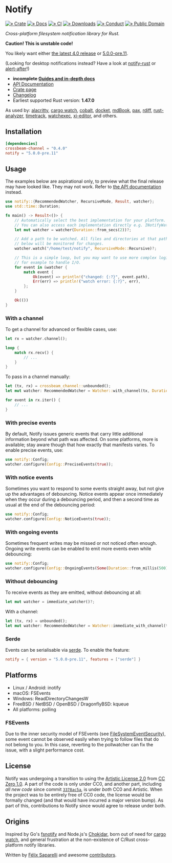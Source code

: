 # Notify

[![» Crate](https://flat.badgen.net/crates/v/notify)][crate]
[![» Docs](https://flat.badgen.net/badge/api/docs.rs/df3600)][docs]
[![» CI](https://flat.badgen.net/github/checks/notify-rs/notify/main)][build]
[![» Downloads](https://flat.badgen.net/crates/d/notify)][crate]
[![» Conduct](https://flat.badgen.net/badge/contributor/covenant/5e0d73)][coc]
[![» Public Domain](https://flat.badgen.net/badge/license/CC0-1.0/purple)][cc0]

_Cross-platform filesystem notification library for Rust._

**Caution! This is unstable code!**

You likely want either [the latest 4.0 release] or [5.0.0-pre.11].

[the latest 4.0 release]: https://github.com/notify-rs/notify/tree/v4.0.16#notify
[5.0.0-pre.11]: https://github.com/notify-rs/notify/tree/v5.0.0-pre.11#notify

(Looking for desktop notifications instead? Have a look at [notify-rust] or
[alert-after]!)

- **incomplete [Guides and in-depth docs][wiki]**
- [API Documentation][docs]
- [Crate page][crate]
- [Changelog][changelog]
- Earliest supported Rust version: **1.47.0**

As used by: [alacritty], [cargo watch], [cobalt], [docket], [mdBook], [pax],
[rdiff], [rust-analyzer], [timetrack], [watchexec], [xi-editor], and others.

## Installation

```toml
[dependencies]
crossbeam-channel = "0.4.0"
notify = "5.0.0-pre.11"
```

## Usage

The examples below are aspirational only, to preview what the final release may
have looked like. They may not work. Refer to [the API documentation][docs] instead.

```rust
use notify::{RecommendedWatcher, RecursiveMode, Result, watcher};
use std::time::Duration;

fn main() -> Result<()> {
    // Automatically select the best implementation for your platform.
    // You can also access each implementation directly e.g. INotifyWatcher.
    let mut watcher = watcher(Duration::from_secs(2))?;

    // Add a path to be watched. All files and directories at that path and
    // below will be monitored for changes.
    watcher.watch("/home/test/notify", RecursiveMode::Recursive)?;

    // This is a simple loop, but you may want to use more complex logic here,
    // for example to handle I/O.
    for event in &watcher {
        match event {
            Ok(event) => println!("changed: {:?}", event.path),
            Err(err) => println!("watch error: {:?}", err),
        };
    }

    Ok(())
}
```

### With a channel

To get a channel for advanced or flexible cases, use:

```rust
let rx = watcher.channel();

loop {
    match rx.recv() {
        // ...
    }
}
```

To pass in a channel manually:

```rust
let (tx, rx) = crossbeam_channel::unbounded();
let mut watcher: RecommendedWatcher = Watcher::with_channel(tx, Duration::from_secs(2))?;

for event in rx.iter() {
    // ...
}
```

### With precise events

By default, Notify issues generic events that carry little additional
information beyond what path was affected. On some platforms, more is
available; stay aware though that how exactly that manifests varies. To enable
precise events, use:

```rust
use notify::Config;
watcher.configure(Config::PreciseEvents(true));
```

### With notice events

Sometimes you want to respond to some events straight away, but not give up the
advantages of debouncing. Notice events appear once immediately when they occur
during a debouncing period, and then a second time as usual at the end of the
debouncing period:

```rust
use notify::Config;
watcher.configure(Config::NoticeEvents(true));
```

### With ongoing events

Sometimes frequent writes may be missed or not noticed often enough. Ongoing
write events can be enabled to emit more events even while debouncing:

```rust
use notify::Config;
watcher.configure(Config::OngoingEvents(Some(Duration::from_millis(500))));
```

### Without debouncing

To receive events as they are emitted, without debouncing at all:

```rust
let mut watcher = immediate_watcher()?;
```

With a channel:

```rust
let (tx, rx) = unbounded();
let mut watcher: RecommendedWatcher = Watcher::immediate_with_channel(tx)?;
```

### Serde

Events can be serialisable via [serde]. To enable the feature:

```toml
notify = { version = "5.0.0-pre.11", features = ["serde"] }
```

## Platforms

- Linux / Android: inotify
- macOS: FSEvents
- Windows: ReadDirectoryChangesW
- FreeBSD / NetBSD / OpenBSD / DragonflyBSD: kqueue
- All platforms: polling

### FSEvents

Due to the inner security model of FSEvents (see [FileSystemEventSecurity]),
some event cannot be observed easily when trying to follow files that do not
belong to you. In this case, reverting to the pollwatcher can fix the issue,
with a slight performance cost.

## License

Notify was undergoing a transition to using the
[Artistic License 2.0][artistic] from [CC Zero 1.0][cc0]. A part of
the code is only under CC0, and another part, including _all new code_ since
commit [`3378ac5a`], is under _both_ CC0 and Artistic. When the project was to be
entirely free of CC0 code, the license would be formally changed (and that would
have incurred a major version bump). As part of this, contributions to Notify since
would agree to release under both.

[`3378ac5a`]: https://github.com/notify-rs/notify/commit/3378ac5ad5f174dfeacce6edadd7ded1a08d384e

## Origins

Inspired by Go's [fsnotify] and Node.js's [Chokidar], born out of need for
[cargo watch], and general frustration at the non-existence of C/Rust
cross-platform notify libraries.

Written by [Félix Saparelli] and awesome [contributors].

[Chokidar]: https://github.com/paulmillr/chokidar
[FileSystemEventSecurity]: https://developer.apple.com/library/mac/documentation/Darwin/Conceptual/FSEvents_ProgGuide/FileSystemEventSecurity/FileSystemEventSecurity.html
[Félix Saparelli]: https://passcod.name
[alacritty]: https://github.com/jwilm/alacritty
[alert-after]: https://github.com/frewsxcv/alert-after
[artistic]: ./LICENSE.ARTISTIC
[build]: https://github.com/notify-rs/notify/actions
[cargo watch]: https://github.com/passcod/cargo-watch
[cc0]: ./LICENSE
[changelog]: ./CHANGELOG.md
[cobalt]: https://github.com/cobalt-org/cobalt.rs
[coc]: http://contributor-covenant.org/version/1/4/
[contributors]: https://github.com/notify-rs/notify/graphs/contributors
[crate]: https://crates.io/crates/notify
[docket]: https://iwillspeak.github.io/docket/
[docs]: https://docs.rs/notify/5.0.0-pre.11/notify/
[fsnotify]: https://github.com/go-fsnotify/fsnotify
[handlebars-iron]: https://github.com/sunng87/handlebars-iron
[hotwatch]: https://github.com/francesca64/hotwatch
[mdBook]: https://github.com/rust-lang-nursery/mdBook
[notify-rust]: https://github.com/hoodie/notify-rust
[pax]: https://pax.js.org/
[rdiff]: https://github.com/dyule/rdiff
[rust-analyzer]: https://github.com/rust-analyzer/rust-analyzer
[serde]: https://serde.rs/
[timetrack]: https://github.com/joshmcguigan/timetrack
[watchexec]: https://github.com/mattgreen/watchexec
[wiki]: https://github.com/notify-rs/notify/wiki
[xi-editor]: https://xi-editor.io/

